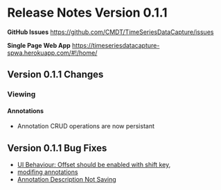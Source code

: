 # Release Notes Version 0.1.1

**GitHub Issues** https://github.com/CMDT/TimeSeriesDataCapture/issues

**Single Page Web App** https://timeseriesdatacapture-spwa.herokuapp.com/#!/home/

## Version 0.1.1 Changes

### Viewing

#### Annotations
- Annotation CRUD operations are now persistant 


## Version 0.1.1 Bug Fixes
- [UI Behaviour: Offset should be enabled with shift key](https://github.com/CMDT/TimeSeriesDataCapture/issues/4), 
- [modifing annotations](https://github.com/CMDT/TimeSeriesDataCapture/issues/7) 
- [Annotation Description Not Saving](https://github.com/CMDT/TimeSeriesDataCapture/issues/34)



 
